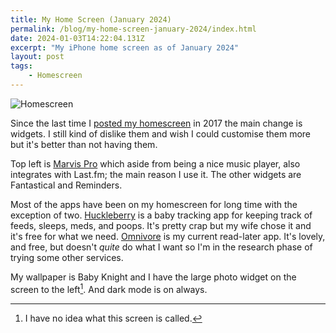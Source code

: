 ```yaml
---
title: My Home Screen (January 2024)
permalink: /blog/my-home-screen-january-2024/index.html
date: 2024-01-03T14:22:04.131Z
excerpt: "My iPhone home screen as of January 2024"
layout: post
tags:
    - Homescreen
---
```


![Homescreen](https://rknightuk.s3.amazonaws.com/site/homescreen-jan-2024.png)

Since the last time I [posted my homescreen](/blog/homescreen-november-2017/) in 2017 the main change is widgets. I still kind of dislike them and wish I could customise them more but it's better than not having them.

Top left is [Marvis Pro](https://apps.apple.com/gb/app/marvis-pro/id1447768809) which aside from being a nice music player, also integrates with Last.fm; the main reason I use it. The other widgets are Fantastical and Reminders.

Most of the apps have been on my homescreen for long time with the exception of two. [Huckleberry](https://huckleberrycare.com) is a baby tracking app for keeping track of feeds, sleeps, meds, and poops. It's pretty crap but my wife chose it and it's free for what we need. [Omnivore](https://omnivore.app/home) is my current read-later app. It's lovely, and free, but doesn't _quite_ do what I want so I'm in the research phase of trying some other services.

My wallpaper is Baby Knight and I have the large photo widget on the screen to the left[^1]. And dark mode is on always.

[^1]: I have no idea what this screen is called.